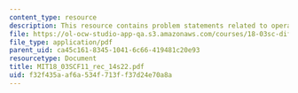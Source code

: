 ```yaml
---
content_type: resource
description: This resource contains problem statements related to operations.
file: https://ol-ocw-studio-app-qa.s3.amazonaws.com/courses/18-03sc-differential-equations-fall-2011/f32f435aaf6a534f713ff37d24e70a8a_MIT18_03SCF11_rec_14s22.pdf
file_type: application/pdf
parent_uid: ca45c161-8345-1041-6c66-419481c20e93
resourcetype: Document
title: MIT18_03SCF11_rec_14s22.pdf
uid: f32f435a-af6a-534f-713f-f37d24e70a8a
---
```

